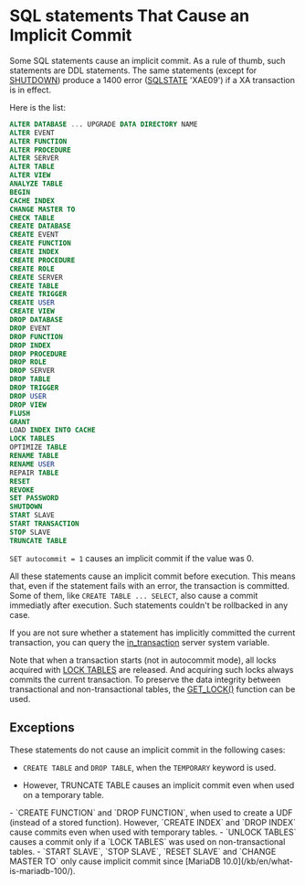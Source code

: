# SQL statements That Cause an Implicit Commit

Some SQL statements cause an implicit commit. As a rule of thumb, such statements are DDL statements. The same statements (except for [SHUTDOWN](/sql-statements-structure/sql-statements/administrative-sql-statements/shutdown)) produce a 1400 error ([SQLSTATE](/programming-customizing-mariadb/programmatic-compound-statements/programmatic-compound-statements-diagnostics/sqlstate) 'XAE09') if a XA transaction is in effect.

Here is the list:

```sql
ALTER DATABASE ... UPGRADE DATA DIRECTORY NAME
ALTER EVENT
ALTER FUNCTION
ALTER PROCEDURE
ALTER SERVER
ALTER TABLE
ALTER VIEW
ANALYZE TABLE
BEGIN
CACHE INDEX
CHANGE MASTER TO
CHECK TABLE
CREATE DATABASE
CREATE EVENT
CREATE FUNCTION
CREATE INDEX
CREATE PROCEDURE
CREATE ROLE
CREATE SERVER
CREATE TABLE
CREATE TRIGGER
CREATE USER
CREATE VIEW
DROP DATABASE
DROP EVENT
DROP FUNCTION
DROP INDEX
DROP PROCEDURE
DROP ROLE
DROP SERVER
DROP TABLE
DROP TRIGGER
DROP USER
DROP VIEW
FLUSH
GRANT
LOAD INDEX INTO CACHE
LOCK TABLES
OPTIMIZE TABLE
RENAME TABLE
RENAME USER
REPAIR TABLE
RESET
REVOKE
SET PASSWORD
SHUTDOWN
START SLAVE
START TRANSACTION
STOP SLAVE
TRUNCATE TABLE
```

`SET autocommit = 1` causes an implicit commit if the value was 0.

All these statements cause an implicit commit before execution. This means that, even if the statement fails with an error, the transaction is committed. Some of them, like `CREATE TABLE ... SELECT`, also cause a commit immediatly after execution. Such statements couldn't be rollbacked in any case.

If you are not sure whether a statement has implicitly committed the current transaction, you can query the [in_transaction](/kb/en/server-system-variables/#in_transaction) server system variable.

Note that when a transaction starts (not in autocommit mode), all locks acquired with [LOCK TABLES](/kb/en/lock-tables-and-unlock-tables/) are released. And acquiring such locks always commits the current transaction. To preserve the data integrity between transactional and non-transactional tables, the [GET_LOCK()](/built-in-functions/secondary-functions/miscellaneous-functions/get_lock) function can be used.

## Exceptions

These statements do not cause an implicit commit in the following cases:

- `CREATE TABLE` and `DROP TABLE`, when the `TEMPORARY` keyword is used.
<ul start="1"><li>However, TRUNCATE TABLE causes an implicit commit even when used on a temporary table.
</li></ul>
- `CREATE FUNCTION` and `DROP FUNCTION`, when used to create a UDF (instead of a stored function). However, `CREATE INDEX` and `DROP INDEX` cause commits even when used with temporary tables.
- `UNLOCK TABLES` causes a commit only if a `LOCK TABLES` was used on non-transactional tables.
- `START SLAVE`, `STOP SLAVE`, `RESET SLAVE` and `CHANGE MASTER TO` only cause implicit commit since [MariaDB 10.0](/kb/en/what-is-mariadb-100/).